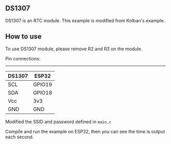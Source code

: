 ## DS1307

DS1307 is an RTC module. This example is modified from Kolban's example. 

## How to use

To use DS1307 module, please remove R2 and R3 on the module.

Pin connections:


--------
| DS1307 | ESP32 |
| --- | --- |
| SCL | GPIO19 |
| SDA | GPIO18 |
| Vcc | 3v3 |
| GND | GND |


Modified the SSID and password defined in `main.c`

Compile and run the example on ESP32, then you can see the time is output each second.
